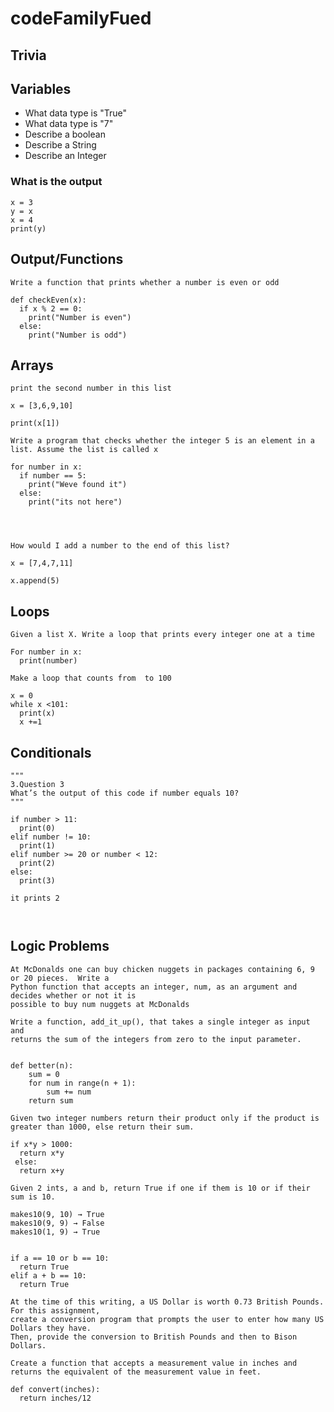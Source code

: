 # codeFamilyFued

## Trivia



## Variables
- What data type is "True"
- What data type is "7"
- Describe a boolean
- Describe a String
- Describe an Integer



### What is the output
```
x = 3
y = x
x = 4
print(y)
```

## Output/Functions
```
Write a function that prints whether a number is even or odd

def checkEven(x):
  if x % 2 == 0:
    print("Number is even")
  else:
    print("Number is odd")
```

## Arrays
```
print the second number in this list

x = [3,6,9,10]

print(x[1])
```
```
Write a program that checks whether the integer 5 is an element in a list. Assume the list is called x

for number in x:
  if number == 5:
    print("Weve found it")
  else:
    print("its not here")




```


```
How would I add a number to the end of this list?

x = [7,4,7,11]

x.append(5)
```

## Loops
```
Given a list X. Write a loop that prints every integer one at a time

For number in x:
  print(number)
```

```
Make a loop that counts from  to 100

x = 0
while x <101:
  print(x)
  x +=1
```

## Conditionals
```
"""
3.Question 3
What’s the output of this code if number equals 10?
"""

if number > 11: 
  print(0)
elif number != 10:
  print(1)
elif number >= 20 or number < 12:
  print(2)
else:
  print(3)
  
it prints 2
  
```
```

```
## Logic Problems
```
At McDonalds one can buy chicken nuggets in packages containing 6, 9 or 20 pieces.  Write a 
Python function that accepts an integer, num, as an argument and decides whether or not it is 
possible to buy num nuggets at McDonalds
```
```
Write a function, add_it_up(), that takes a single integer as input and 
returns the sum of the integers from zero to the input parameter.


def better(n):
    sum = 0
    for num in range(n + 1):
        sum += num
    return sum
```
```
Given two integer numbers return their product only if the product is greater than 1000, else return their sum.

if x*y > 1000:
  return x*y
 else:
  return x+y
```

```
Given 2 ints, a and b, return True if one if them is 10 or if their sum is 10.

makes10(9, 10) → True
makes10(9, 9) → False
makes10(1, 9) → True


if a == 10 or b == 10:
  return True
elif a + b == 10:
  return True
```
```
At the time of this writing, a US Dollar is worth 0.73 British Pounds. For this assignment, 
create a conversion program that prompts the user to enter how many US Dollars they have. 
Then, provide the conversion to British Pounds and then to Bison Dollars.
```

```
Create a function that accepts a measurement value in inches and returns the equivalent of the measurement value in feet.

def convert(inches):
  return inches/12
```
```


```
